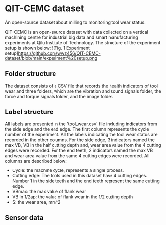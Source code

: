 # QIT-CEMC dataset
An open-source dataset about milling to monitoring tool wear status.

QIT-CEMC is an open-source dataset with data collected on a vertical machining centre for industrial big data and smart manufacturing experiments at Qilu Institute of Technology. The structure of the experiment setup is shown below:
![Fig. 1 Experiment setup]https://github.com/wwz456/QIT-CEMC-dataset/blob/main/experiment%20setup.png

## Folder structure
The dataset consists of a CSV file that records the health indicators of tool wear and three folders, which are the vibration and sound signals folder, the force and torque signals folder, and the image folder.

## Label structure
All labels are presented in the 'tool_wear.csv' file including indicators from the side edge and the end edge. The first column represents the cycle number of the experiment. All the labels indicating the tool wear status are recorded in the other columns. For the side edge, 3 indicators named the max VB, VB in the half cutting depth and, wear area value from the 4 cutting edges were recorded. For the end teeth, 2 indicators named the max VB and wear area value from the same 4 cutting edges were recorded. All columns are described below:

* Cycle: the machine cycle, represents a single process.
* Cutting edge: The tools used in this dataset have 4 cutting edges. Number 1 in the side teeth and the end teeth represent the same cutting edge.
* VBmax: the max value of flank wear
* VB in 1/2ap: the value of flank wear in the 1/2 cutting depth
* S: the wear area, mm^2
## Sensor data





